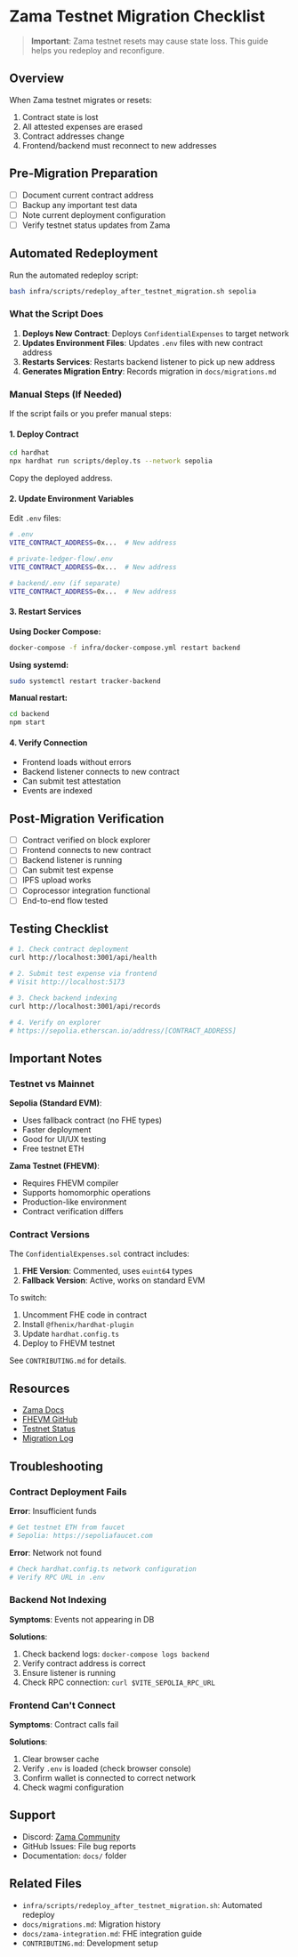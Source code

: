 # Zama Testnet Migration Checklist

> **Important**: Zama testnet resets may cause state loss. This guide helps you redeploy and reconfigure.

## Overview

When Zama testnet migrates or resets:
1. Contract state is lost
2. All attested expenses are erased
3. Contract addresses change
4. Frontend/backend must reconnect to new addresses

## Pre-Migration Preparation

- [ ] Document current contract address
- [ ] Backup any important test data
- [ ] Note current deployment configuration
- [ ] Verify testnet status updates from Zama

## Automated Redeployment

Run the automated redeploy script:

```bash
bash infra/scripts/redeploy_after_testnet_migration.sh sepolia
```

### What the Script Does

1. **Deploys New Contract**: Deploys `ConfidentialExpenses` to target network
2. **Updates Environment Files**: Updates `.env` files with new contract address
3. **Restarts Services**: Restarts backend listener to pick up new address
4. **Generates Migration Entry**: Records migration in `docs/migrations.md`

### Manual Steps (If Needed)

If the script fails or you prefer manual steps:

#### 1. Deploy Contract

```bash
cd hardhat
npx hardhat run scripts/deploy.ts --network sepolia
```

Copy the deployed address.

#### 2. Update Environment Variables

Edit `.env` files:

```bash
# .env
VITE_CONTRACT_ADDRESS=0x...  # New address

# private-ledger-flow/.env
VITE_CONTRACT_ADDRESS=0x...  # New address

# backend/.env (if separate)
VITE_CONTRACT_ADDRESS=0x...  # New address
```

#### 3. Restart Services

**Using Docker Compose:**
```bash
docker-compose -f infra/docker-compose.yml restart backend
```

**Using systemd:**
```bash
sudo systemctl restart tracker-backend
```

**Manual restart:**
```bash
cd backend
npm start
```

#### 4. Verify Connection

- Frontend loads without errors
- Backend listener connects to new contract
- Can submit test attestation
- Events are indexed

## Post-Migration Verification

- [ ] Contract verified on block explorer
- [ ] Frontend connects to new contract
- [ ] Backend listener is running
- [ ] Can submit test expense
- [ ] IPFS upload works
- [ ] Coprocessor integration functional
- [ ] End-to-end flow tested

## Testing Checklist

```bash
# 1. Check contract deployment
curl http://localhost:3001/api/health

# 2. Submit test expense via frontend
# Visit http://localhost:5173

# 3. Check backend indexing
curl http://localhost:3001/api/records

# 4. Verify on explorer
# https://sepolia.etherscan.io/address/[CONTRACT_ADDRESS]
```

## Important Notes

### Testnet vs Mainnet

**Sepolia (Standard EVM)**:
- Uses fallback contract (no FHE types)
- Faster deployment
- Good for UI/UX testing
- Free testnet ETH

**Zama Testnet (FHEVM)**:
- Requires FHEVM compiler
- Supports homomorphic operations
- Production-like environment
- Contract verification differs

### Contract Versions

The `ConfidentialExpenses.sol` contract includes:

1. **FHE Version**: Commented, uses `euint64` types
2. **Fallback Version**: Active, works on standard EVM

To switch:
1. Uncomment FHE code in contract
2. Install `@fhenix/hardhat-plugin`
3. Update `hardhat.config.ts`
4. Deploy to FHEVM testnet

See `CONTRIBUTING.md` for details.

## Resources

- [Zama Docs](https://docs.zama.ai)
- [FHEVM GitHub](https://github.com/zama-ai/fhevm)
- [Testnet Status](https://docs.zama.ai/testnet)
- [Migration Log](migrations.md)

## Troubleshooting

### Contract Deployment Fails

**Error**: Insufficient funds
```bash
# Get testnet ETH from faucet
# Sepolia: https://sepoliafaucet.com
```

**Error**: Network not found
```bash
# Check hardhat.config.ts network configuration
# Verify RPC URL in .env
```

### Backend Not Indexing

**Symptoms**: Events not appearing in DB

**Solutions**:
1. Check backend logs: `docker-compose logs backend`
2. Verify contract address is correct
3. Ensure listener is running
4. Check RPC connection: `curl $VITE_SEPOLIA_RPC_URL`

### Frontend Can't Connect

**Symptoms**: Contract calls fail

**Solutions**:
1. Clear browser cache
2. Verify `.env` is loaded (check browser console)
3. Confirm wallet is connected to correct network
4. Check wagmi configuration

## Support

- Discord: [Zama Community](https://discord.gg/zama)
- GitHub Issues: File bug reports
- Documentation: `docs/` folder

## Related Files

- `infra/scripts/redeploy_after_testnet_migration.sh`: Automated redeploy
- `docs/migrations.md`: Migration history
- `docs/zama-integration.md`: FHE integration guide
- `CONTRIBUTING.md`: Development setup

